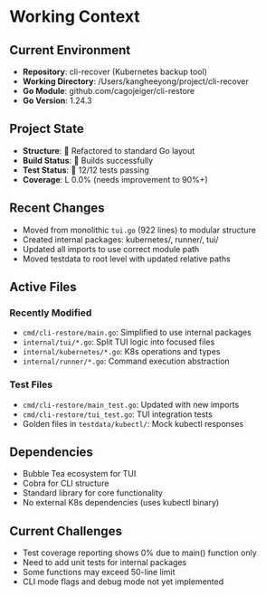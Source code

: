 # Working Context

## Current Environment
- **Repository**: cli-recover (Kubernetes backup tool)
- **Working Directory**: /Users/kangheeyong/project/cli-recover
- **Go Module**: github.com/cagojeiger/cli-restore
- **Go Version**: 1.24.3

## Project State
- **Structure**:  Refactored to standard Go layout
- **Build Status**:  Builds successfully
- **Test Status**:  12/12 tests passing
- **Coverage**: L 0.0% (needs improvement to 90%+)

## Recent Changes
- Moved from monolithic `tui.go` (922 lines) to modular structure
- Created internal packages: kubernetes/, runner/, tui/
- Updated all imports to use correct module path
- Moved testdata to root level with updated relative paths

## Active Files
### Recently Modified
- `cmd/cli-restore/main.go`: Simplified to use internal packages
- `internal/tui/*.go`: Split TUI logic into focused files
- `internal/kubernetes/*.go`: K8s operations and types
- `internal/runner/*.go`: Command execution abstraction

### Test Files
- `cmd/cli-restore/main_test.go`: Updated with new imports
- `cmd/cli-restore/tui_test.go`: TUI integration tests
- Golden files in `testdata/kubectl/`: Mock kubectl responses

## Dependencies
- Bubble Tea ecosystem for TUI
- Cobra for CLI structure
- Standard library for core functionality
- No external K8s dependencies (uses kubectl binary)

## Current Challenges
- Test coverage reporting shows 0% due to main() function only
- Need to add unit tests for internal packages
- Some functions may exceed 50-line limit
- CLI mode flags and debug mode not yet implemented
